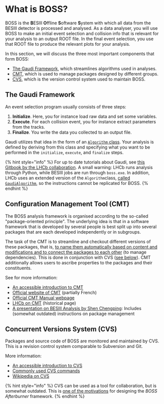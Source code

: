 # What is BOSS?

BOSS is the **B**ESIII **O**ffline **S**oftware **S**ystem with which all data from the BESIII detector is processed and analysed. As a data analyser, you will use BOSS to make an initial event selection and collision info that is relevant for your analysis to an output ROOT file. In the final event selection, you use that ROOT file to produce the relevant plots for your analysis.

In this section, we will discuss the three most important components that form BOSS:

* [The Gaudi Framework](intro.md#the-gaudi-framework), which streamlines algorithms used in analyses.
* [CMT](intro.md#configuration-management-tool-cmt), which is used to manage packages designed by different groups.
* [CVS](intro.md#concurrent-versions-system-cvs), which is the version control system used to maintain BOSS.

## The Gaudi Framework

An event selection program usually consists of three steps:

1. **Initialize**. Here, you for instance load raw data and set some variables.
2. **Execute**. For each collision event, you for instance extract parameters from the tracks.
3. **Finalize**. You write the data you collected to an output file.

Gaudi utilizes that idea in the form of an [`Algorithm` class](https://dayabay.bnl.gov/dox/GaudiKernel/html/classAlgorithm.html). Your analysis is defined by deriving from this class and specifying what you want to be performed in the `initialize`, `execute`, and `finalize` steps.

{% hint style="info" %}
For up to date tutorials about Gaudi, see [this Gitbook by the LHCb collaboration](https://lhcb.github.io/developkit-lessons/first-development-steps/02a-gaudi-helloworld.html). A small warning: LHCb runs analysis through Python, while BESIII jobs are run through `boss.exe`. In addition, LHCb uses an extended version of the `Algorithm`class, [called `GaudiAlgorithm`](https://twiki.cern.ch/twiki/bin/view/LHCb/GaudiAlgorithm), so the instructions cannot be replicated for BOSS.
{% endhint %}

## Configuration Management Tool \(CMT\)

The BOSS analysis framework is organised according to the so-called "package-oriented principle". The underlying idea is that in a software framework that is developed by several people is best split up into several packages that are each developed independently or in subgroups.

The task of the CMT is to streamline and checkout different versions of these packages, that is, [to name them automatically based on content and modifications and to connect the packages to each other](http://polywww.in2p3.fr/activites/physique/glast/workbook/pages/cmtMRvcmt/defCMTpackage.htm) \(to manage dependencies\). This is done in conjunction with CVS \([see below](intro.md#concurrent-versions-system-cvs)\). CMT additionally allows users to ascribe properties to the packages and their constituents.

See for more information:

* [An accessible introduction to CMT](http://polywww.in2p3.fr/activites/physique/glast/workbook/pages/cmtMRvcmt/cmtIntroduction.htm)
* [Official website of CMT](http://www.cmtsite.net/) \(partially French\)
* [Official CMT Manual webpage](http://www.cmtsite.net/CMTDoc.html)
* [LHCb on CMT](https://lhcb-comp.web.cern.ch/lhcb-comp/support/CMT/cmt.htm) \(historical page\)
* [A presentation on BESIII Analysis by Shen Chengping](http://www.hep.umn.edu/bes3/MN_BES3_files/BESIII_intro_shencp.pdf): Includes \(somewhat outdated\) instructions on package management

## Concurrent Versions System \(CVS\)

Packages and source code of BOSS are monitored and maintained by CVS. This is a revision control system comparable to Subversion and Git.

More information:

* [An accessible introduction to CVS](http://polywww.in2p3.fr/activites/physique/glast/workbook/pages/softwareOverview/cvsBasics.htm)
* [Commonly used CVS commands](http://polywww.in2p3.fr/activites/physique/glast/workbook/pages/softwareOverview/commonCVScommands.htm)
* [Wikipedia on CVS](https://en.wikipedia.org/wiki/Concurrent_Versions_System)

{% hint style="info" %}
CVS can be used as a tool for collaboration, but is somewhat outdated. This is [one of the motivations](https://redeboer.gitbook.io/boss_afterburner/motivation) for designing the _BOSS Afterburner_ framework.
{% endhint %}

